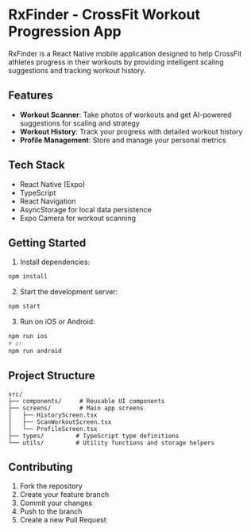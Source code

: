 # RxFinder - CrossFit Workout Progression App

RxFinder is a React Native mobile application designed to help CrossFit athletes progress in their workouts by providing intelligent scaling suggestions and tracking workout history.

## Features

- **Workout Scanner**: Take photos of workouts and get AI-powered suggestions for scaling and strategy
- **Workout History**: Track your progress with detailed workout history
- **Profile Management**: Store and manage your personal metrics

## Tech Stack

- React Native (Expo)
- TypeScript
- React Navigation
- AsyncStorage for local data persistence
- Expo Camera for workout scanning

## Getting Started

1. Install dependencies:
```bash
npm install
```

2. Start the development server:
```bash
npm start
```

3. Run on iOS or Android:
```bash
npm run ios
# or
npm run android
```

## Project Structure

```
src/
├── components/     # Reusable UI components
├── screens/        # Main app screens
│   ├── HistoryScreen.tsx
│   ├── ScanWorkoutScreen.tsx
│   └── ProfileScreen.tsx
├── types/         # TypeScript type definitions
└── utils/         # Utility functions and storage helpers
```

## Contributing

1. Fork the repository
2. Create your feature branch
3. Commit your changes
4. Push to the branch
5. Create a new Pull Request 